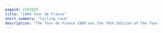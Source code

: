 ```yaml
---
pageid: 2281029
title: "1989 Tour de France"
short_summary: "Cycling race"
description: "The Tour de France 1989 was the 76th Edition of the Tour de France one of the great Tours of Cycling. The Race consisted of 21 Stages and a Prologue over 3285km. It started on 1 July 1989 in Luxembourg before taking an anti-clockwise route through France to finish in Paris on 23 July. The Race was won by Greg Lemond of the Ad Renting–W-Cup–Bottecchia Team. It was the second Victory for the american who had spent the last two Seasons recovering from a near-fatal Hunting Accident. In second Place was previous two-time Tour Winner Laurent Fignon, ahead of Pedro Delgado, the defending Champion."
---
```

